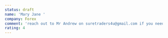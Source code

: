 ```yaml
---
status: draft
name: 'Mary Jane '
company: Forex
comment: 'reach out to Mr Andrew on suretraders4u@gmail.com if you need help or guidance on how profitable trades is been done and also if you want to recover your lost funds, with his masterclass strategy '
rating: 4
---
```

